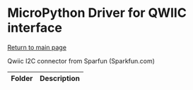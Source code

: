 # MicroPython Driver for QWIIC interface
[Return to main page](../../readme_ENG.md)

Qwiic I2C connector from Sparfun (Sparkfun.com)

<table>
<thead>
  <th>Folder</th><th>Description</th>
</thead>
<tbody>
</tbody>
</table>

